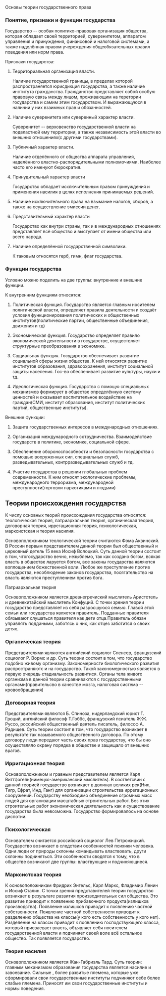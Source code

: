 Основы теории государственного права

### Понятие, признаки и функции государства

Государство -- особая политико-правовая организация общества, которая обладает своей территорией, суверенитетом, аппаратом управления и принуждения, финансовой и налоговой системами, а также наделённая правом учереждения общеобязательных правил поведения или норм права.

Признаки государства:

1. Территориальная организация власти. 
    
    Наличие государственной границы, в пределах которой распространяется юрисдикция государства, а также наличие института гражданства. Гражданство представляет собой особую правовую связь между лицом, проживающим на теретории государства и самим этим государством. И выражающуюся в наличии у них взаимных прав и обязанностей.

2. Наличие суверенитета или суверенный характер власти.

    Суверенитет -- верховенство государственной власти на  подвластной ему территории, а также независимость этой власти во внешних отношениях(с другими государствами).

3. Публичный характер власти.

    Наличие отделённого от общества аппарата управления, наделённого властно-распорядительными полномочиями. Наиболее часто его именуют бюрократия.

4. Принудительный характер власти

    Государство обладает исключительным правом принуждения и применения насилия в целях исполнения принимаемых решений.

5. Наличие исключительного права на взымание налогов, сборов, а также на осуществление эмиссии денег.

6. Представительный характер власти

    Государство как внутри страны, так и в международных отношениях представляет всё общество и выступает от имени общества или всего народа.

7. Наличие определённой государственной символики.

    К таковым относятся герб, гимн, флаг государства.

### Функции государства

Условно можно поделить на две группы: внутренние и внешние функции.

К внутренним функциям относятся: 

1. Политическая функция. Государство является главным носителем политической власти, определяет правила деятельности и создаёт условия функционирования политических и общественных институтов(политические партии, общественные объединения, движения и тд)

2. Экономическая функция. Государство определяет правило экономической деятельности в государстве, осуществляет структурные преобразования в экономике.

3. Сщциальная функция. Государство обеспечивает развитие социальной сферы жизни общества. К ней относятся развитие институтов образования, здравоохранения, институт социальной защиты населения. Гос-во обеспечивает развитие культуры, науки и тд.

4. Идеологическая функция. Государство с помощю специальных механизмов формирует в обществе определённую систему ценностей и оказывает воспитательное воздействие на граждан(СМИ, институт образования, институт политических партий, общественные институты).

Внешние функции:

1. Защита государственных интересов в международных отношениях. 

2. Организация международного сотрудничества. Взаимодействие государств в политике, экономике, социальной сфере. 

3. Обеспечение обороноспособности и безопасности государства с помощью вооруженных сил, специальных служб, разведывательных, контрразведывательных служб и тд.

4. Участие государства в решении глобальных проблем современности. К ним относят экологические проблемы, международного терроризма, международной преступности(торговли наркотиками и людьми)

## Теории происхождения государства

К числу основных теорий происхождения государства относятся: теологическая теория, патриархальная теория, органическая теория, договорная теория, иррегационная теория, психологическая, марксистская и теория насилия.

Основоположником теологической теории считаются Фома Аквинский. В России первым представителем данной теории был общественный и церковный детель 15 века Иосиф Волоцкий. Суть данной теории состоит в том, чтогосударство вечно, незыблемо, так как создано богом, всякая власть в обществе ларуется богом, все законы государства являются воплощением божественной воли. Любое же преступление против государства, несоблюдение законов государства, посягательство на власть являются преступлением против бога.

Патриархальная теория

Основоположником является древнегречиский мыслитель Аристотель и древнекитайский мыслитель Конфуций. С точки зрения теории государство представляет из себя разросшуюся семью. Главой этой семьи или государства является правитель. Подданные правителя обязывают слушаться правителя как дети отца.Правитель обязан управлять поддаными, заботясь о них, как отцез заботится о своих детях.

### Органическая теория

Представителями являются английский социолог Спенсер, французский социолог Р. Вормс и др. Суть теории состоит в том, что государство подобно живому организму. Закономерности биологического развития распространяютс и на государство. Такой закономерностью является в первую очередь стадиальность развитися. Органы тела живого организма в данной теории сравниваются с государственными органами(правительсво в качестве мозга, налоговая система -- кровообращения)

### Договорная теория

Представителями являются Б. Спиноза, нидерландский юрист Г. Гроций, английский философ Т.Гоббс, французский псиатель Ж-Ж. Руссо, российский общественный деятель писатель, философ А. Радищев. Суть теории состоит в том, что государство возникает в результате так называемого общественного договора. По этому договору люди передают часть своих прав государству, что бы оно осуществляло охрану порядка в обществе и защищало от внешних врагов. 

### Ирригационная теория

Основоположником и гравным представителем является Карл Виттфогель(нимецко-американский мыслитель). В соответсвии с данной теорией государство возникает в долинах великих рек(Нил, Тигр, Ефрат, Инд, Ганг) для организации строительства иррегационных сооружений. Государству необходимо объединение огромных масс людей для организации масштабных строительных работ. Без этих строительных работ экономическая деятельность как и существование государства была невозможна. Государство формировалось на основе диспотии.

### Психологическая

Основателем считается российский социолог Лев Петрожицкий. Государство возникает в следствии особенностей психики человека. Одни люди от природы склонны командывать властвовать, други склонны подчиняться. Эти особенности сводятся к тому, что в обществе возникают две группы: властвующие и подчиняющиеся.

### Марксистская теория

К основоположникам Фридрих Энгельс, Карл Маркс, Фладимир Ленин и Иосиф Сталин. С точки зрения представителей теории государство возникает в результате развития производительных сил общества. Это развитие приводит к появлению прибавочного продукта(излишков производства). Появление излишков приводит к появлению частной собственности. Появление частной собственности приводит к разделению общества на классы(у кого есть собственность у кого нет). Разделение на классы приводит к появлению господствующего класса, который присваевает власть, объявляет себя носителем государственной власти и подчиняет своей воле всё остальное общество. Так появляется государство.

### Теория насилия

Основоположником является Жан-Габриэль Тард. Суть теории: главным механизмом образования государства является насилие и завоевание. Сильные , более развитые племена, которые уже сформировали свои государственные институты подчиняют себе более слабые племена. Приносят им свои государственные институты и нормы поведения.